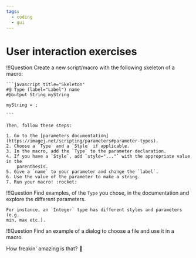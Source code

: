 ```yaml
---
tags:
  - coding
  - gui
---
```

# User interaction exercises

!!!Question
    Create a new script/macro with the following skeleton of a macro:

    ```javascript title="Skeleton"
    #@ Type (label="Label") name
    #@output String myString

    myString = ;

    ```

    Then, follow these steps:

    1. Go to the [parameters documentation](https://imagej.net/scripting/parameters#parameter-types).
    2. Choose a `Type` and a `Style` if applicable.
    3. In the macro, add the `Type` to the parameter declaration.
    4. If you have a `Style`, add `style="..."` with the appropriate value in the
        parenthesis.
    5. Give a `name` to your parameter and change the `label`.
    6. Use the value of the parameter to make a string.
    7. Run your macro! :rocket:

!!!Question
    Find examples, of the `Type` you chose, in the documentation and explore the
    different parameters.

    For instance, an `Integer` type has different styles and parameters (e.g.
    min, max etc.).

!!!Question
    Find an example of a dialog to choose a file and use it in a macro.

How freakin' amazing is that? :exploding_head:
